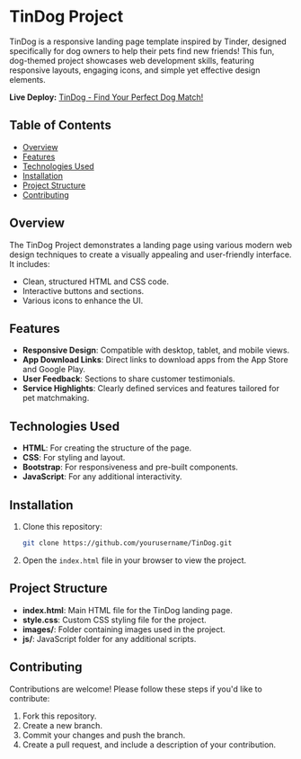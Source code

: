 # TinDog Project 

TinDog is a responsive landing page template inspired by Tinder, designed specifically for dog owners to help their pets find new friends! This fun, dog-themed project showcases web development skills, featuring responsive layouts, engaging icons, and simple yet effective design elements.

**Live Deploy:** 
[TinDog - Find Your Perfect Dog Match!](https://praj86.github.io/TinDog-Project/)

## Table of Contents

- [Overview](#overview)
- [Features](#features)
- [Technologies Used](#technologies-used)
- [Installation](#installation)
- [Project Structure](#project-structure)
- [Contributing](#contributing)

## Overview

The TinDog Project demonstrates a landing page using various modern web design techniques to create a visually appealing and user-friendly interface. It includes:
- Clean, structured HTML and CSS code.
- Interactive buttons and sections.
- Various icons to enhance the UI.

## Features

- **Responsive Design**: Compatible with desktop, tablet, and mobile views.
- **App Download Links**: Direct links to download apps from the App Store and Google Play.
- **User Feedback**: Sections to share customer testimonials.
- **Service Highlights**: Clearly defined services and features tailored for pet matchmaking.

## Technologies Used

- **HTML**: For creating the structure of the page.
- **CSS**: For styling and layout.
- **Bootstrap**: For responsiveness and pre-built components.
- **JavaScript**: For any additional interactivity.

## Installation

1. Clone this repository:
    ```bash
    git clone https://github.com/yourusername/TinDog.git
    ```
2. Open the `index.html` file in your browser to view the project.

## Project Structure

- **index.html**: Main HTML file for the TinDog landing page.
- **style.css**: Custom CSS styling file for the project.
- **images/**: Folder containing images used in the project.
- **js/**: JavaScript folder for any additional scripts.

## Contributing

Contributions are welcome! Please follow these steps if you'd like to contribute:
1. Fork this repository.
2. Create a new branch.
3. Commit your changes and push the branch.
4. Create a pull request, and include a description of your contribution.
